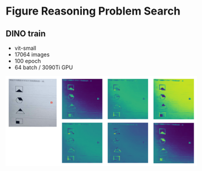 # Figure Reasoning Problem Search

## DINO train
- vit-small
- 17064 images 
- 100 epoch
- 64 batch / 3090Ti GPU

![attn show](image.png)